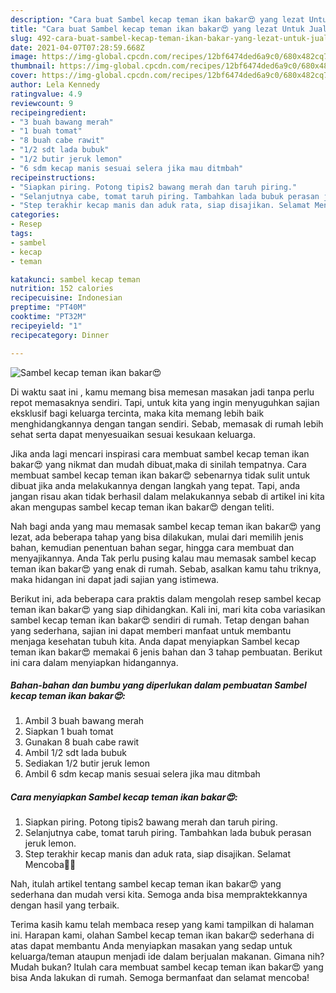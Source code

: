 ```yaml
---
description: "Cara buat Sambel kecap teman ikan bakar😍 yang lezat Untuk Jualan"
title: "Cara buat Sambel kecap teman ikan bakar😍 yang lezat Untuk Jualan"
slug: 492-cara-buat-sambel-kecap-teman-ikan-bakar-yang-lezat-untuk-jualan
date: 2021-04-07T07:28:59.668Z
image: https://img-global.cpcdn.com/recipes/12bf6474ded6a9c0/680x482cq70/sambel-kecap-teman-ikan-bakar😍-foto-resep-utama.jpg
thumbnail: https://img-global.cpcdn.com/recipes/12bf6474ded6a9c0/680x482cq70/sambel-kecap-teman-ikan-bakar😍-foto-resep-utama.jpg
cover: https://img-global.cpcdn.com/recipes/12bf6474ded6a9c0/680x482cq70/sambel-kecap-teman-ikan-bakar😍-foto-resep-utama.jpg
author: Lela Kennedy
ratingvalue: 4.9
reviewcount: 9
recipeingredient:
- "3 buah bawang merah"
- "1 buah tomat"
- "8 buah cabe rawit"
- "1/2 sdt lada bubuk"
- "1/2 butir jeruk lemon"
- "6 sdm kecap manis sesuai selera jika mau ditmbah"
recipeinstructions:
- "Siapkan piring. Potong tipis2 bawang merah dan taruh piring."
- "Selanjutnya cabe, tomat taruh piring. Tambahkan lada bubuk perasan jeruk lemon."
- "Step terakhir kecap manis dan aduk rata, siap disajikan. Selamat Mencoba🙏🙏"
categories:
- Resep
tags:
- sambel
- kecap
- teman

katakunci: sambel kecap teman 
nutrition: 152 calories
recipecuisine: Indonesian
preptime: "PT40M"
cooktime: "PT32M"
recipeyield: "1"
recipecategory: Dinner

---
```



![Sambel kecap teman ikan bakar😍](https://img-global.cpcdn.com/recipes/12bf6474ded6a9c0/680x482cq70/sambel-kecap-teman-ikan-bakar😍-foto-resep-utama.jpg)

Di waktu  saat ini , kamu memang bisa memesan masakan jadi tanpa perlu repot memasaknya sendiri. Tapi, untuk kita yang ingin menyuguhkan sajian eksklusif bagi keluarga tercinta, maka kita memang lebih baik menghidangkannya dengan tangan sendiri. Sebab, memasak di rumah lebih sehat serta dapat menyesuaikan sesuai kesukaan keluarga.

Jika anda lagi mencari inspirasi cara membuat sambel kecap teman ikan bakar😍 yang nikmat dan mudah dibuat,maka di sinilah tempatnya. Cara membuat sambel kecap teman ikan bakar😍  sebenarnya tidak sulit untuk dibuat jika anda melakukannya dengan langkah yang tepat. Tapi, anda jangan risau akan tidak berhasil dalam melakukannya 
sebab di artikel ini kita akan mengupas sambel kecap teman ikan bakar😍 dengan teliti.  



Nah bagi anda yang mau memasak sambel kecap teman ikan bakar😍 yang lezat, ada beberapa tahap yang bisa dilakukan, mulai dari memilih jenis bahan, kemudian penentuan bahan segar, hingga cara membuat dan menyajikannya. Anda Tak perlu pusing kalau mau memasak sambel kecap teman ikan bakar😍 yang enak di rumah. Sebab, asalkan kamu  tahu triknya, maka hidangan ini dapat jadi sajian yang istimewa.

Berikut ini, ada beberapa cara praktis  dalam mengolah resep sambel kecap teman ikan bakar😍 yang siap dihidangkan. Kali ini, mari kita coba variasikan sambel kecap teman ikan bakar😍 sendiri di rumah. Tetap dengan bahan yang sederhana, sajian ini dapat memberi manfaat untuk membantu menjaga kesehatan tubuh kita. Anda dapat menyiapkan Sambel kecap teman ikan bakar😍 memakai 6 jenis bahan dan 3 tahap pembuatan. Berikut ini cara dalam menyiapkan hidangannya.

<!--inarticleads1-->

##### Bahan-bahan dan bumbu yang diperlukan dalam pembuatan Sambel kecap teman ikan bakar😍:

1. Ambil 3 buah bawang merah
1. Siapkan 1 buah tomat
1. Gunakan 8 buah cabe rawit
1. Ambil 1/2 sdt lada bubuk
1. Sediakan 1/2 butir jeruk lemon
1. Ambil 6 sdm kecap manis sesuai selera jika mau ditmbah




<!--inarticleads2-->

##### Cara menyiapkan Sambel kecap teman ikan bakar😍:

1. Siapkan piring. Potong tipis2 bawang merah dan taruh piring.
1. Selanjutnya cabe, tomat taruh piring. Tambahkan lada bubuk perasan jeruk lemon.
1. Step terakhir kecap manis dan aduk rata, siap disajikan. Selamat Mencoba🙏🙏




Nah, itulah artikel tentang  sambel kecap teman ikan bakar😍  yang sederhana dan mudah versi kita. Semoga anda bisa mempraktekkannya dengan hasil yang terbaik. 

Terima kasih kamu telah membaca resep yang kami tampilkan di halaman ini. Harapan kami, olahan  Sambel kecap teman ikan bakar😍 sederhana di atas dapat membantu Anda menyiapkan masakan yang sedap untuk keluarga/teman ataupun menjadi ide dalam berjualan makanan. Gimana nih? Mudah bukan? Itulah cara membuat sambel kecap teman ikan bakar😍 yang bisa Anda lakukan di rumah. Semoga bermanfaat dan selamat mencoba!


